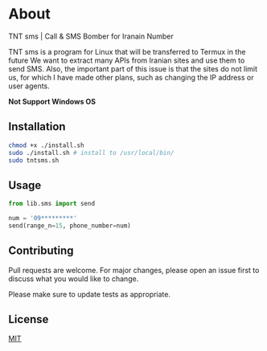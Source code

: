 # About
   
TNT sms |  Call &amp; SMS Bomber for Iranain Number

TNT sms is a program for Linux that will be transferred to Termux in the future
We want to extract many APIs from Iranian sites and use them to send SMS. Also, the important part of this issue is that the sites do not limit us, for which I have made other plans, such as changing the IP address or user agents.

**Not Support Windows OS**

## Installation

```bash
chmod +x ./install.sh
sudo ./install.sh # install to /usr/local/bin/
sudo tntsms.sh
```

## Usage

```python
from lib.sms import send

num = '09*********'
send(range_n=15, phone_number=num)
```

## Contributing

Pull requests are welcome. For major changes, please open an issue first
to discuss what you would like to change.

Please make sure to update tests as appropriate.

## License

[MIT](https://choosealicense.com/licenses/mit/)
